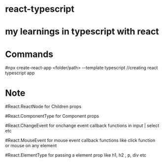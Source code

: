 # react-typescript

# my learnings in typescript with react

# Commands

#npx create-react-app <folder/path> --template typescript //creating react typescript app

# Note

#React.ReactNode for Children props

#React.ComponentType for Component props

#React.ChangeEvent<HTMLInputElement> for onchange event callback functions in input | select etc
  
#React.MouseEvent<HTMLButtonElement> for mouse event callback functions like click function or mouse on any element
  
#React.ElementType for passing a element prop like h1, h2 , p, div etc
